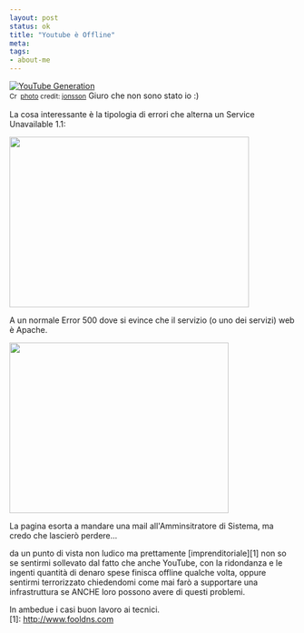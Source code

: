 ```yaml
--- 
layout: post
status: ok
title: "Youtube è Offline"
meta: 
tags: 
- about-me
---
```

<a href="http://www.flickr.com/photos/81571077@N00/488412425/" title="YouTube Generation" target="_blank"><img src="http://farm1.static.flickr.com/208/488412425_ed0832a628.jpg" alt="YouTube Generation" border="0" /></a>  
<small><a href="http://creativecommons.org/licenses/by/2.0/" title="Attribution License" target="_blank"><img src="http://www.lastknight.com/wp-content/plugins/photo-dropper/images/cc.png" alt="Creative Commons License" border="0" width="16" height="16" align="absmiddle" /></a> <a href="http://www.photodropper.com/photos/" target="_blank">photo</a> credit: <a href="http://www.flickr.com/photos/81571077@N00/488412425/" title="jonsson" target="_blank">jonsson</a></small>
Giuro che non sono stato io :)  
  
La cosa interessante è la tipologia di errori che alterna un Service Unavailable 1.1:  
  
<a href="http://fast.mgpf.it/2010/03/YouTube-Offline.png"><img src="http://fast.mgpf.it/2010/03/YouTube-Offline-422x300.png" alt="" title="YouTube Offline" width="422" height="300" class="aligncenter size-medium wp-image-1906" /></a>
  
A un normale Error 500 dove si evince che il servizio (o uno dei servizi) web è Apache.  
  
<a href="http://fast.mgpf.it/2010/03/YouTube-Offline-2.png"><img src="http://fast.mgpf.it/2010/03/YouTube-Offline-2-386x300.png" alt="" title="YouTube Offline 2" width="386" height="300" class="aligncenter size-medium wp-image-1907" /></a>
  
La pagina esorta a mandare una mail all'Amminsitratore di Sistema, ma credo che lascierò perdere...  
  
da un punto di vista non ludico ma prettamente [imprenditoriale][1] non so se sentirmi sollevato dal fatto che anche YouTube, con la ridondanza e le ingenti quantità di denaro spese finisca offline qualche volta, oppure sentirmi terrorizzato chiedendomi come mai farò a supportare una infrastruttura se ANCHE loro possono avere di questi problemi.  
  
In ambedue i casi buon lavoro ai tecnici.  
[1]: http://www.fooldns.com
 
